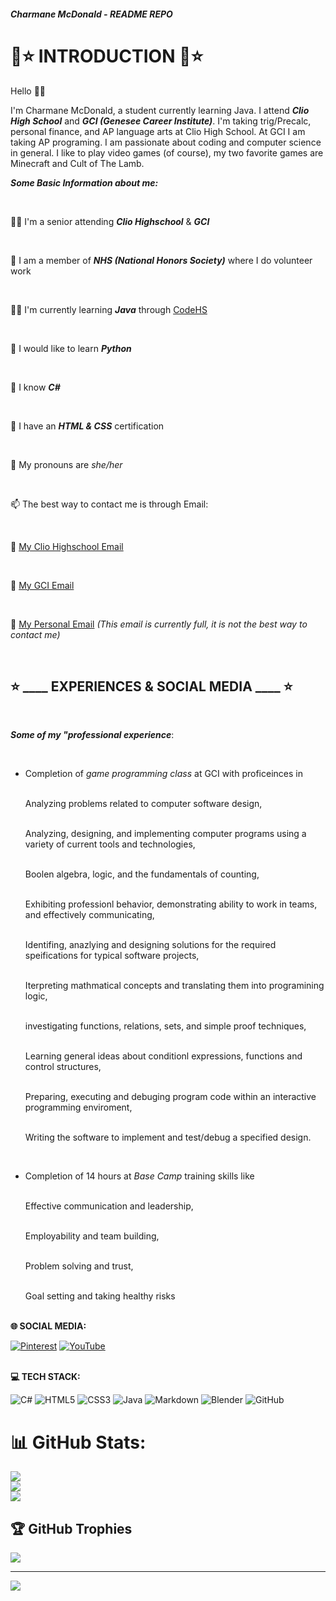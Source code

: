 ##### Charmane McDonald - README REPO

# 💖⭐ **INTRODUCTION** 💖⭐ 
Hello 👋😃  
  
I'm Charmane McDonald, a student currently learning Java. I attend __*Clio High School*__ and __*GCI (Genesee Career Institute)*__. 
I'm taking trig/Precalc, personal finance, and AP language arts at Clio High School. At GCI I am taking AP programing. I am 
passionate about coding and computer science in general. I like to play video games (of course), my two favorite games are 
Minecraft and Cult of The Lamb. 

__*Some Basic Information about me:*__

<br />

🧑‍🎓 I'm a senior attending __*Clio Highschool*__ & __*GCI*__

<br />

🌟 I am a member of __*NHS (National Honors Society)*__ where I do volunteer work

<br />

🧑‍💻 I'm currently learning __*Java*__ through [CodeHS](https://codehs.com/)

<br />

🐍 I would like to learn __*Python*__

<br />

🥳 I know __*C#*__

<br />

🤩 I have an __*HTML & CSS*__ certification

<br />

💖 My pronouns are *she/her*

<br />

📫 The best way to contact me is through Email:

<br />

  🖤 [My Clio Highschool Email](013683@clioschools.net)

<br />

  🖤 [My GCI Email](gci.230826@students.geneseeisd.org)
  
<br />

  🖤 [My Personal Email](ch.mcdonald51@gmail.com) *(This email is currently full, it is not the best way to contact me)*
  
<br />

## ⭐ ____ EXPERIENCES & SOCIAL MEDIA ____ ⭐

<br /> 

__*Some of my "professional experience*__:

<br /> 

- Completion of *game programming class* at GCI with proficeinces in
  
  <br />Analyzing problems related to computer software design,
  
  <br />Analyzing, designing, and implementing computer programs using a variety of current tools and technologies,
  
  <br />Boolen algebra, logic, and the fundamentals of counting,
  
  <br />Exhibiting professionl behavior, demonstrating ability to work in teams, and effectively communicating,
  
  <br />Identifing, anazlying and designing solutions for the required speifications for typical software projects,
  
  <br />Iterpreting mathmatical concepts and translating them into programining logic,
  
  <br />investigating functions, relations, sets, and simple proof techniques,
  
  <br />Learning general ideas about conditionl expressions, functions and control structures,
  
  <br />Preparing, executing and debuging program code within an interactive programming enviroment,
  
  <br />Writing the software to implement and test/debug a specified design.

  <br /> 
  
- Completion of 14 hours at *Base Camp* training skills like

  <br />Effective communication and leadership,
  
  <br />Employability and team building,
  
  <br />Problem solving and trust,
  
  <br />Goal setting and taking healthy risks
  
<br /> __🌐 SOCIAL MEDIA:__
<br /> 

[![Pinterest](https://img.shields.io/badge/Pinterest-%23E60023.svg?logo=Pinterest&logoColor=white)](https://pinterest.com/Yell0w_Fr0gg) [![YouTube](https://img.shields.io/badge/YouTube-%23FF0000.svg?logo=YouTube&logoColor=white)]() 

<br /> __💻 TECH STACK:__
<br /> 

![C#](https://img.shields.io/badge/c%23-%23239120.svg?style=for-the-badge&logo=csharp&logoColor=white) ![HTML5](https://img.shields.io/badge/html5-%23E34F26.svg?style=for-the-badge&logo=html5&logoColor=white) ![CSS3](https://img.shields.io/badge/css3-%231572B6.svg?style=for-the-badge&logo=css3&logoColor=white) ![Java](https://img.shields.io/badge/java-%23ED8B00.svg?style=for-the-badge&logo=openjdk&logoColor=white) ![Markdown](https://img.shields.io/badge/markdown-%23000000.svg?style=for-the-badge&logo=markdown&logoColor=white) ![Blender](https://img.shields.io/badge/blender-%23F5792A.svg?style=for-the-badge&logo=blender&logoColor=white) ![GitHub](https://img.shields.io/badge/github-%23121011.svg?style=for-the-badge&logo=github&logoColor=white)
<br />
# 📊 GitHub Stats:
![](https://github-readme-stats.vercel.app/api?username=05charmane&theme=dark&hide_border=false&include_all_commits=false&count_private=false)<br/>
![](https://github-readme-streak-stats.herokuapp.com/?user=05charmane&theme=dark&hide_border=false)<br/>
![](https://github-readme-stats.vercel.app/api/top-langs/?username=05charmane&theme=dark&hide_border=false&include_all_commits=false&count_private=false&layout=compact)
<br />
## 🏆 GitHub Trophies
![](https://github-profile-trophy.vercel.app/?username=05charmane&theme=dark&no-frame=false&no-bg=true&margin-w=4)

---
[![](https://visitcount.itsvg.in/api?id=05charmane&icon=7&color=6)](https://visitcount.itsvg.in)

<!-- Proudly created with GPRM ( https://gprm.itsvg.in ) -->
